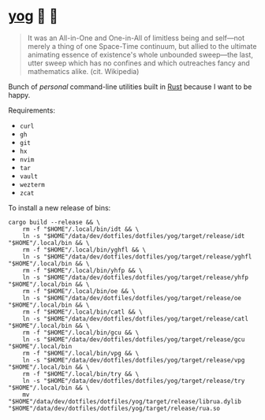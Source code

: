 # [yog](https://en.wikipedia.org/wiki/Cthulhu_Mythos_deities#Yog-Sothoth) 🍝 👀

> It was an All-in-One and One-in-All of limitless being and self—not merely a thing of one Space-Time continuum, but
> allied to the ultimate animating essence of existence's whole unbounded sweep—the last, utter sweep which has no
> confines and which outreaches fancy and mathematics alike. (cit. Wikipedia)

Bunch of _personal_ command-line utilities built in [Rust](https://www.rust-lang.org/) because I want to be happy.

Requirements:

- `curl`
- `gh`
- `git`
- `hx`
- `nvim`
- `tar`
- `vault`
- `wezterm`
- `zcat`

To install a new release of bins:

```console
cargo build --release && \
    rm -f "$HOME"/.local/bin/idt && \
    ln -s "$HOME"/data/dev/dotfiles/dotfiles/yog/target/release/idt "$HOME"/.local/bin && \
    rm -f "$HOME"/.local/bin/yghfl && \
    ln -s "$HOME"/data/dev/dotfiles/dotfiles/yog/target/release/yghfl "$HOME"/.local/bin && \
    rm -f "$HOME"/.local/bin/yhfp && \
    ln -s "$HOME"/data/dev/dotfiles/dotfiles/yog/target/release/yhfp "$HOME"/.local/bin && \
    rm -f "$HOME"/.local/bin/oe && \
    ln -s "$HOME"/data/dev/dotfiles/dotfiles/yog/target/release/oe "$HOME"/.local/bin && \
    rm -f "$HOME"/.local/bin/catl && \
    ln -s "$HOME"/data/dev/dotfiles/dotfiles/yog/target/release/catl "$HOME"/.local/bin && \
    rm -f "$HOME"/.local/bin/gcu && \
    ln -s "$HOME"/data/dev/dotfiles/dotfiles/yog/target/release/gcu "$HOME"/.local/bin
    rm -f "$HOME"/.local/bin/vpg && \
    ln -s "$HOME"/data/dev/dotfiles/dotfiles/yog/target/release/vpg "$HOME"/.local/bin && \
    rm -f "$HOME"/.local/bin/try && \
    ln -s "$HOME"/data/dev/dotfiles/dotfiles/yog/target/release/try "$HOME"/.local/bin && \
    mv "$HOME"/data/dev/dotfiles/dotfiles/yog/target/release/librua.dylib "$HOME"/data/dev/dotfiles/dotfiles/yog/target/release/rua.so
```
